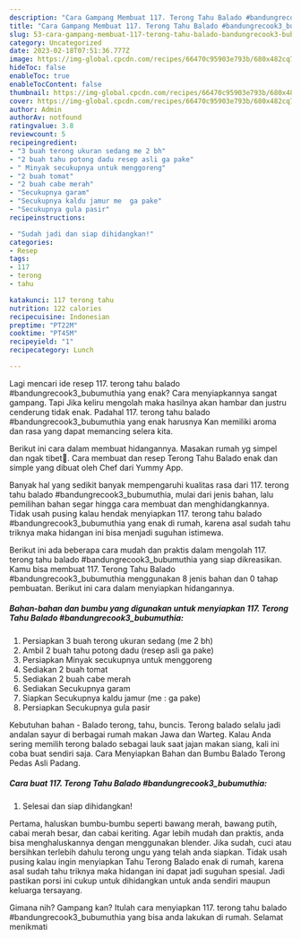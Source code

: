 ```yaml
---
description: "Cara Gampang Membuat 117. Terong Tahu Balado #bandungrecook3_bubumuthia, Enak Banget"
title: "Cara Gampang Membuat 117. Terong Tahu Balado #bandungrecook3_bubumuthia, Enak Banget"
slug: 53-cara-gampang-membuat-117-terong-tahu-balado-bandungrecook3-bubumuthia-enak-banget
category: Uncategorized
date: 2023-02-18T07:51:36.777Z
image: https://img-global.cpcdn.com/recipes/66470c95903e793b/680x482cq70/117-terong-tahu-balado-bandungrecook3_bubumuthia-foto-resep-utama.jpg
hideToc: false
enableToc: true
enableTocContent: false
thumbnail: https://img-global.cpcdn.com/recipes/66470c95903e793b/680x482cq70/117-terong-tahu-balado-bandungrecook3_bubumuthia-foto-resep-utama.jpg
cover: https://img-global.cpcdn.com/recipes/66470c95903e793b/680x482cq70/117-terong-tahu-balado-bandungrecook3_bubumuthia-foto-resep-utama.jpg
author: Admin
authorAv: notfound
ratingvalue: 3.8
reviewcount: 5
recipeingredient:
- "3 buah terong ukuran sedang me 2 bh"
- "2 buah tahu potong dadu resep asli ga pake"
- " Minyak secukupnya untuk menggoreng"
- "2 buah tomat"
- "2 buah cabe merah"
- "Secukupnya garam"
- "Secukupnya kaldu jamur me  ga pake"
- "Secukupnya gula pasir"
recipeinstructions:

- "Sudah jadi dan siap dihidangkan!"
categories:
- Resep
tags:
- 117
- terong
- tahu

katakunci: 117 terong tahu 
nutrition: 122 calories
recipecuisine: Indonesian
preptime: "PT22M"
cooktime: "PT45M"
recipeyield: "1"
recipecategory: Lunch

---
```



Lagi mencari ide resep 117. terong tahu balado #bandungrecook3_bubumuthia yang enak? Cara menyiapkannya sangat gampang. Tapi Jika keliru mengolah maka hasilnya akan hambar dan justru cenderung tidak enak. Padahal 117. terong tahu balado #bandungrecook3_bubumuthia yang enak harusnya Kan memiliki aroma dan rasa yang dapat memancing selera kita.


Berikut ini cara dalam membuat hidangannya. Masakan rumah yg simpel dan ngak tibet🤗. Cara membuat dan resep Terong Tahu Balado enak dan simple yang dibuat oleh Chef dari Yummy App.

Banyak hal yang sedikit banyak mempengaruhi kualitas rasa dari 117. terong tahu balado #bandungrecook3_bubumuthia, mulai dari jenis bahan, lalu pemilihan bahan segar hingga cara membuat dan menghidangkannya. Tidak usah pusing kalau hendak menyiapkan 117. terong tahu balado #bandungrecook3_bubumuthia yang enak di rumah, karena asal sudah tahu triknya maka hidangan ini bisa menjadi suguhan istimewa.


Berikut ini ada beberapa cara mudah dan praktis dalam mengolah 117. terong tahu balado #bandungrecook3_bubumuthia yang siap dikreasikan. Kamu bisa membuat 117. Terong Tahu Balado #bandungrecook3_bubumuthia menggunakan 8 jenis bahan dan 0 tahap pembuatan. Berikut ini cara dalam menyiapkan hidangannya.

<!--inarticleads1-->

##### Bahan-bahan dan bumbu yang digunakan untuk menyiapkan 117. Terong Tahu Balado #bandungrecook3_bubumuthia:

1. Persiapkan 3 buah terong ukuran sedang (me 2 bh)
1. Ambil 2 buah tahu potong dadu (resep asli ga pake)
1. Persiapkan  Minyak secukupnya untuk menggoreng
1. Sediakan 2 buah tomat
1. Sediakan 2 buah cabe merah
1. Sediakan Secukupnya garam
1. Siapkan Secukupnya kaldu jamur (me : ga pake)
1. Persiapkan Secukupnya gula pasir


Kebutuhan bahan - Balado terong, tahu, buncis. Terong balado selalu jadi andalan sayur di berbagai rumah makan Jawa dan Warteg. Kalau Anda sering memilih terong balado sebagai lauk saat jajan makan siang, kali ini coba buat sendiri saja. Cara Menyiapkan Bahan dan Bumbu Balado Terong Pedas Asli Padang. 

<!--inarticleads2-->

##### Cara buat 117. Terong Tahu Balado #bandungrecook3_bubumuthia:


1. Selesai dan siap dihidangkan!

Pertama, haluskan bumbu-bumbu seperti bawang merah, bawang putih, cabai merah besar, dan cabai keriting. Agar lebih mudah dan praktis, anda bisa menghaluskannya dengan menggunakan blender. Jika sudah, cuci atau bersihkan terlebih dahulu terong ungu yang telah anda siapkan. Tidak usah pusing kalau ingin menyiapkan Tahu Terong Balado enak di rumah, karena asal sudah tahu triknya maka hidangan ini dapat jadi suguhan spesial. Jadi pastikan porsi ini cukup untuk dihidangkan untuk anda sendiri maupun keluarga tersayang. 

Gimana nih? Gampang kan? Itulah cara menyiapkan 117. terong tahu balado #bandungrecook3_bubumuthia yang bisa anda lakukan di rumah. Selamat menikmati
